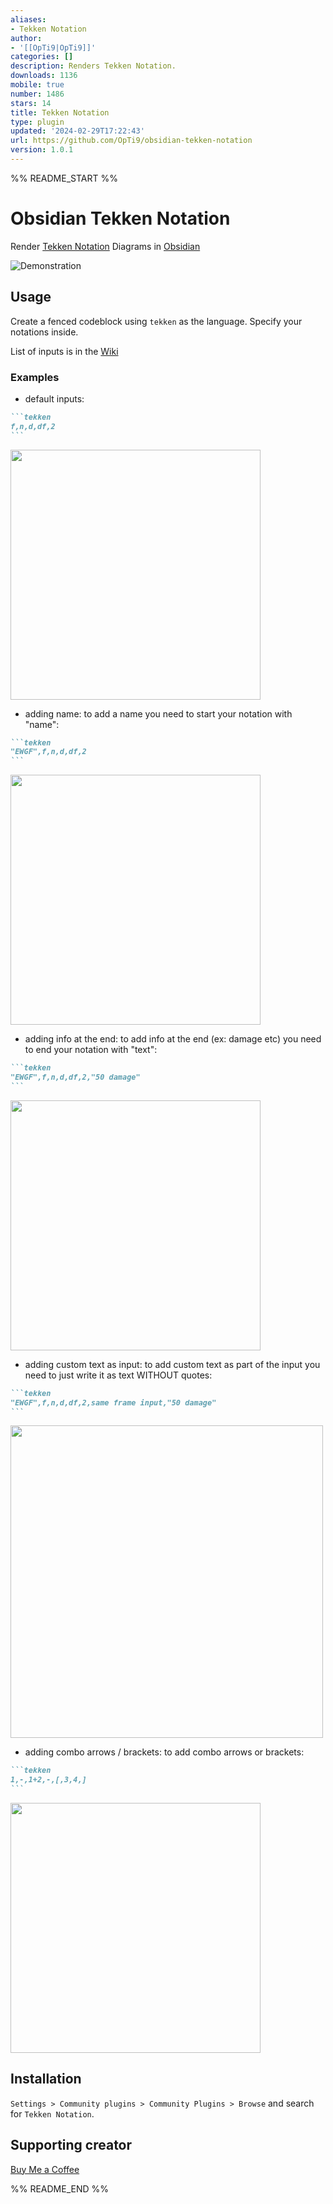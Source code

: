 ```yaml
---
aliases:
- Tekken Notation
author:
- '[[OpTi9|OpTi9]]'
categories: []
description: Renders Tekken Notation.
downloads: 1136
mobile: true
number: 1486
stars: 14
title: Tekken Notation
type: plugin
updated: '2024-02-29T17:22:43'
url: https://github.com/OpTi9/obsidian-tekken-notation
version: 1.0.1
---
```


%% README_START %%

# Obsidian Tekken Notation

Render [Tekken Notation](https://tekken.fandom.com/wiki/Move_Terminology) Diagrams in [Obsidian](https://obsidian.md)

![Demonstration](https://i.imgur.com/hCePE7w.gif)

## Usage
Create a fenced codeblock using `tekken` as the language.
Specify your notations inside.

List of inputs is in the [Wiki](https://github.com/OpTi9/obsidian-tekken-notation/wiki)

### Examples

- default inputs:
~~~markdown
```tekken
f,n,d,df,2
```
~~~

<img src="https://i.imgur.com/OKTceN5.png" width="400">

- adding name:
to add a name you need to start your notation with "name":
~~~markdown
```tekken
"EWGF",f,n,d,df,2
```
~~~

<img src="https://i.imgur.com/gD8dCph.png" width="400">

- adding info at the end:
to add info at the end (ex: damage etc) you need to end your notation with "text":
~~~markdown
```tekken
"EWGF",f,n,d,df,2,"50 damage"
```
~~~

<img src="https://i.imgur.com/eA2l7dh.png" width="400">

- adding custom text as input:
to add custom text as part of the input you need to just write it as text WITHOUT quotes:
~~~markdown
```tekken
"EWGF",f,n,d,df,2,same frame input,"50 damage"
```
~~~

<img src="https://i.imgur.com/mgxpkY3.png" width="500">

- adding combo arrows / brackets:
to add combo arrows or brackets:
~~~markdown
```tekken
1,-,1+2,-,[,3,4,]
```
~~~

<img src="https://i.imgur.com/wfdub4P.png" width="400">

## Installation
`Settings > Community plugins > Community Plugins > Browse` and search for `Tekken Notation`.

## Supporting creator
[Buy Me a Coffee](https://www.buymeacoffee.com/opti9)


%% README_END %%